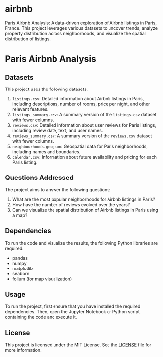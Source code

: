 # airbnb
Paris Airbnb Analysis: A data-driven exploration of Airbnb listings in Paris, France. This project leverages various datasets to uncover trends, analyze property distribution across neighborhoods, and visualize the spatial distribution of listings.

# Paris Airbnb Analysis

## Datasets

This project uses the following datasets:

1. `listings.csv`: Detailed information about Airbnb listings in Paris, including descriptions, number of rooms, price per night, and other relevant features.
2. `listings_summary.csv`: A summary version of the `listings.csv` dataset with fewer columns.
3. `reviews.csv`: Detailed information about user reviews for Paris listings, including review date, text, and user names.
4. `reviews_summary.csv`: A summary version of the `reviews.csv` dataset with fewer columns.
5. `neighbourhoods.geojson`: Geospatial data for Paris neighborhoods, including names and boundaries.
6. `calendar.csv`: Information about future availability and pricing for each Paris listing.

## Questions Addressed

The project aims to answer the following questions:

1. What are the most popular neighborhoods for Airbnb listings in Paris?
2. How have the number of reviews evolved over the years?
3. Can we visualize the spatial distribution of Airbnb listings in Paris using a map?

## Dependencies

To run the code and visualize the results, the following Python libraries are required:

- pandas
- numpy
- matplotlib
- seaborn
- folium (for map visualization)

## Usage

To run the project, first ensure that you have installed the required dependencies. Then, open the Jupyter Notebook or Python script containing the code and execute it.

## License

This project is licensed under the MIT License. See the [LICENSE](LICENSE) file for more information.
